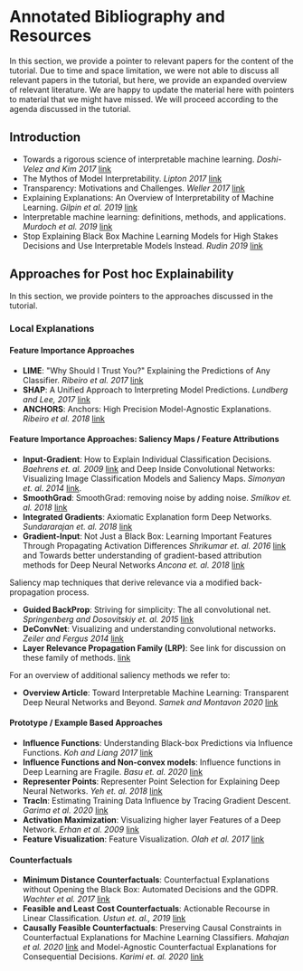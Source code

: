 
# Annotated Bibliography and Resources
In this section, we provide a pointer to relevant papers for the content of the tutorial. Due to time and space limitation, we were not able to discuss all relevant papers in the tutorial, but here, we provide an expanded overview of relevant literature. We are happy to update the material here with pointers to material that we might have missed. We will proceed according to the agenda discussed in the tutorial.

## Introduction
- Towards a rigorous science of interpretable machine learning. *Doshi-Velez and Kim 2017* [link](https://arxiv.org/abs/1702.08608)
- The Mythos of Model Interpretability. *Lipton 2017* [link](https://arxiv.org/abs/1606.03490)
- Transparency: Motivations and Challenges. *Weller 2017* [link](https://arxiv.org/abs/1708.01870)
- Explaining Explanations: An Overview of Interpretability of Machine Learning. *Gilpin et al. 2019* [link](https://arxiv.org/abs/1806.00069)
- Interpretable machine learning: definitions, methods, and applications. *Murdoch et al. 2019* [link](https://arxiv.org/pdf/1901.04592v1.pdf)
- Stop Explaining Black Box Machine Learning Models for High Stakes Decisions and Use Interpretable Models Instead. *Rudin 2019* [link](https://www.nature.com/articles/s42256-019-0048-x)

## Approaches for Post hoc Explainability
In this section, we provide pointers to the approaches discussed in the tutorial.

### Local Explanations

#### Feature Importance Approaches
- **LIME**: "Why Should I Trust You?" Explaining the Predictions of Any Classifier. *Ribeiro et al. 2017* [link](https://arxiv.org/abs/1602.04938)
- **SHAP**: A Unified Approach to Interpreting Model Predictions. *Lundberg and Lee, 2017* [link](https://arxiv.org/abs/1705.07874)
- **ANCHORS**: Anchors: High Precision Model-Agnostic Explanations. *Ribeiro et al. 2018* [link](https://homes.cs.washington.edu/~marcotcr/aaai18.pdf)

#### Feature Importance Approaches: Saliency Maps / Feature Attributions
- **Input-Gradient**: How to Explain Individual Classification Decisions. *Baehrens et. al. 2009* [link](https://arxiv.org/abs/0912.1128) and Deep Inside Convolutional Networks: Visualizing Image Classification Models and Saliency Maps. *Simonyan et. al. 2014* [link](https://arxiv.org/abs/1312.6034).
- **SmoothGrad**: SmoothGrad: removing noise by adding noise. *Smilkov et. al. 2018* [link](https://arxiv.org/abs/1706.03825)
- **Integrated Gradients**: Axiomatic Explanation form Deep Networks. *Sundararajan et. al. 2018* [link](https://arxiv.org/abs/1703.01365)
- **Gradient-Input**: Not Just a Black Box: Learning Important Features Through Propagating Activation Differences *Shrikumar et. al. 2016* [link](https://arxiv.org/abs/1605.01713) and Towards better understanding of gradient-based attribution methods for Deep Neural Networks *Ancona et. al. 2018* [link](https://arxiv.org/abs/1711.06104)

Saliency map techniques that derive relevance via a modified back-propagation process.
- **Guided BackProp**: Striving for simplicity: The all convolutional net. *Springenberg and Dosovitskiy et. al. 2015* [link](https://arxiv.org/abs/1412.6806)
- **DeConvNet**: Visualizing and understanding convolutional networks. *Zeiler and Fergus 2014* [link](https://arxiv.org/abs/1311.2901)
- **Layer Relevance Propagation Family (LRP)**: See link for discussion on these family of methods. [link](http://heatmapping.org/)

For an overview of additional saliency methods we refer to:

- **Overview Article**: Toward Interpretable Machine Learning:
Transparent Deep Neural Networks and Beyond. *Samek and Montavon 2020* [link](https://arxiv.org/pdf/2003.07631.pdf)

#### Prototype / Example Based Approaches
- **Influence Functions**: Understanding Black-box Predictions via Influence Functions. *Koh and Liang 2017* [link](https://arxiv.org/abs/1703.04730)
- **Influence Functions and Non-convex models**: Influence functions in Deep Learning are Fragile. *Basu et. al. 2020* [link](https://arxiv.org/abs/2006.14651)
- **Representer Points**: Representer Point Selection for Explaining Deep Neural Networks. *Yeh et. al. 2018* [link](https://arxiv.org/abs/1811.09720)
- **TracIn**: Estimating Training Data Influence by Tracing Gradient Descent. *Garima et al. 2020* [link](https://arxiv.org/abs/2002.08484)
- **Activation Maximization**: Visualizing higher layer Features of a Deep Network. *Erhan et al. 2009* [link](http://www.iro.umontreal.ca/~lisa/publications2/index.php/publications/show/247)
- **Feature Visualization**: Feature Visualization. *Olah et al. 2017* [link](https://distill.pub/2017/feature-visualization/)

#### Counterfactuals
- **Minimum Distance Counterfactuals**: Counterfactual Explanations without Opening the Black Box: Automated Decisions and the GDPR. *Wachter et al. 2017* [link](https://arxiv.org/abs/1711.00399)
- **Feasible and Least Cost Counterfactuals**: Actionable Recourse in Linear Classification. *Ustun et. al., 2019* [link](https://arxiv.org/pdf/1809.06514.pdf)
- **Causally Feasible Counterfactuals**: Preserving Causal Constraints in Counterfactual Explanations for Machine Learning Classifiers. *Mahajan et al. 2020* [link](https://arxiv.org/abs/1912.03277) and Model-Agnostic Counterfactual Explanations for Consequential Decisions. *Karimi et. al. 2020* [link](https://arxiv.org/abs/1905.11190)
